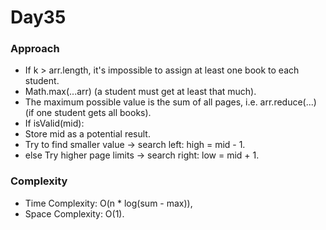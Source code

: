 # Day35

### Approach

- If k > arr.length, it's impossible to assign at least one book to each student.
- Math.max(...arr) (a student must get at least that much).
- The maximum possible value is the sum of all pages, i.e. arr.reduce(...) (if one student gets all books).
- If isValid(mid):
 - Store mid as a potential result.
 - Try to find smaller value → search left: high = mid - 1.
- else Try higher page limits → search right: low = mid + 1.

### Complexity

- Time Complexity: O(n * log(sum - max)),
- Space Complexity: O(1).
